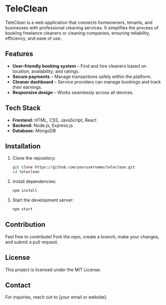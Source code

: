 # TeleClean

TeleClean is a web application that connects homeowners, tenants, and businesses with professional cleaning services. It simplifies the process of booking freelance cleaners or cleaning companies, ensuring reliability, efficiency, and ease of use.

## Features
- **User-friendly booking system** – Find and hire cleaners based on location, availability, and ratings.
- **Secure payments** – Manage transactions safely within the platform.
- **Cleaner dashboard** – Service providers can manage bookings and track their earnings.
- **Responsive design** – Works seamlessly across all devices.

## Tech Stack
- **Frontend:** HTML, CSS, JavaScript, React
- **Backend:** Node.js, Express.js
- **Database:** MongoDB

## Installation
1. Clone the repository:
   ```bash
   git clone https://github.com/yourusername/teleclean.git
   cd teleclean
   ```
2. Install dependencies:
   ```bash
   npm install
   ```
3. Start the development server:
   ```bash
   npm start
   ```

## Contribution
Feel free to contribute! Fork the repo, create a branch, make your changes, and submit a pull request.

## License
This project is licensed under the MIT License.

## Contact
For inquiries, reach out to [your email or website].
